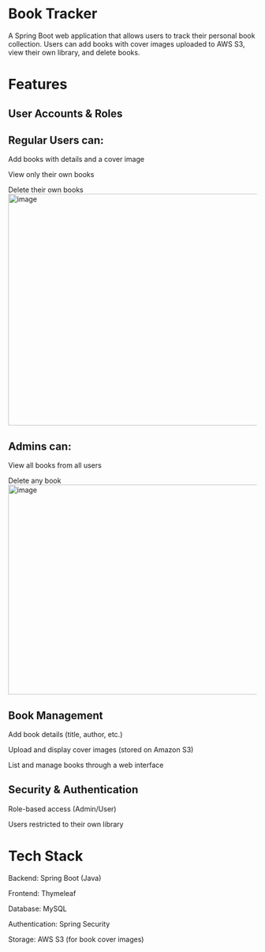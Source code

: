 # Book Tracker
A Spring Boot web application that allows users to track their personal book collection. Users can add books with cover images uploaded to AWS S3, view their own library, and delete books.

# Features
## User Accounts & Roles

## Regular Users can:

Add books with details and a cover image

View only their own books

Delete their own books
<img width="1481" height="469" alt="image" src="https://github.com/user-attachments/assets/ecada410-854a-4692-8ac6-73530f5e8b07" />

## Admins can:

View all books from all users

Delete any book
<img width="1510" height="425" alt="image" src="https://github.com/user-attachments/assets/ebf6745f-5745-405b-bd42-11bcbab192f8" />

## Book Management
Add book details (title, author, etc.)

Upload and display cover images (stored on Amazon S3)

List and manage books through a web interface

## Security & Authentication

Role-based access (Admin/User)

Users restricted to their own library

# Tech Stack
Backend: Spring Boot (Java)

Frontend: Thymeleaf

Database: MySQL

Authentication: Spring Security

Storage: AWS S3 (for book cover images)
